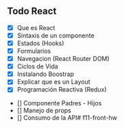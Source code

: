 ## Todo React

- [x] Que es React
- [x] Sintaxis de un componente
- [x] Estados (Hooks)
- [x] Formularios
- [x] Navegacion (React Router DOM)
- [x] Ciclos de Vida
- [x] Instalando Boostrap
- [x] Explicar que es un Layout
- [x] Programación Reactiva (Redux)
- [] Componente Padres - Hijos
- [] Manejo de props
- [] Consumo de la API# f11-front-hw
